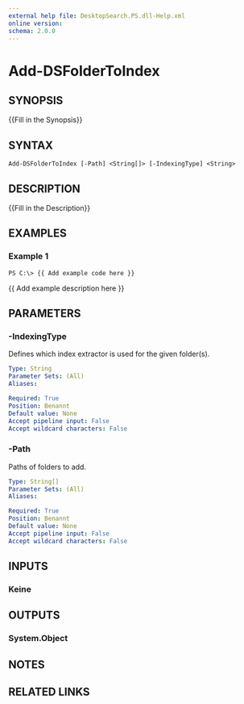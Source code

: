 ```yaml
---
external help file: DesktopSearch.PS.dll-Help.xml
online version: 
schema: 2.0.0
---
```


# Add-DSFolderToIndex

## SYNOPSIS
{{Fill in the Synopsis}}

## SYNTAX

```
Add-DSFolderToIndex [-Path] <String[]> [-IndexingType] <String>
```

## DESCRIPTION
{{Fill in the Description}}

## EXAMPLES

### Example 1
```
PS C:\> {{ Add example code here }}
```

{{ Add example description here }}

## PARAMETERS

### -IndexingType
Defines which index extractor is used for the given folder(s).

```yaml
Type: String
Parameter Sets: (All)
Aliases: 

Required: True
Position: Benannt
Default value: None
Accept pipeline input: False
Accept wildcard characters: False
```

### -Path
Paths of folders to add.

```yaml
Type: String[]
Parameter Sets: (All)
Aliases: 

Required: True
Position: Benannt
Default value: None
Accept pipeline input: False
Accept wildcard characters: False
```

## INPUTS

### Keine


## OUTPUTS

### System.Object

## NOTES

## RELATED LINKS

